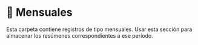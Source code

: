 # 📁 Mensuales
Esta carpeta contiene registros de tipo mensuales.
Usar esta sección para almacenar los resúmenes correspondientes a ese período.